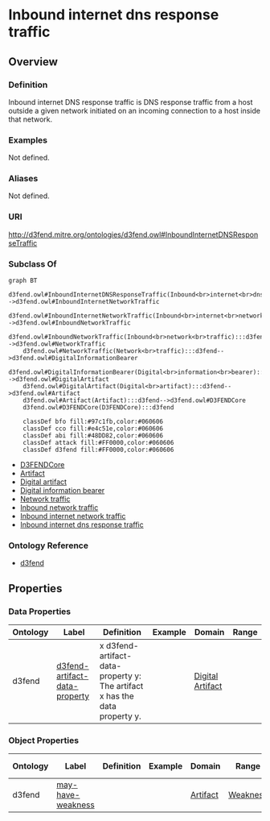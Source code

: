 # Inbound internet dns response traffic

## Overview

### Definition
Inbound internet DNS response traffic is DNS response traffic from a host outside a given network initiated on an incoming connection to a host inside that network.

### Examples
Not defined.

### Aliases
Not defined.

### URI
http://d3fend.mitre.org/ontologies/d3fend.owl#InboundInternetDNSResponseTraffic

### Subclass Of
```mermaid
graph BT
    d3fend.owl#InboundInternetDNSResponseTraffic(Inbound<br>internet<br>dns<br>response<br>traffic):::d3fend-->d3fend.owl#InboundInternetNetworkTraffic
    d3fend.owl#InboundInternetNetworkTraffic(Inbound<br>internet<br>network<br>traffic):::d3fend-->d3fend.owl#InboundNetworkTraffic
    d3fend.owl#InboundNetworkTraffic(Inbound<br>network<br>traffic):::d3fend-->d3fend.owl#NetworkTraffic
    d3fend.owl#NetworkTraffic(Network<br>traffic):::d3fend-->d3fend.owl#DigitalInformationBearer
    d3fend.owl#DigitalInformationBearer(Digital<br>information<br>bearer):::d3fend-->d3fend.owl#DigitalArtifact
    d3fend.owl#DigitalArtifact(Digital<br>artifact):::d3fend-->d3fend.owl#Artifact
    d3fend.owl#Artifact(Artifact):::d3fend-->d3fend.owl#D3FENDCore
    d3fend.owl#D3FENDCore(D3FENDCore):::d3fend
    
    classDef bfo fill:#97c1fb,color:#060606
    classDef cco fill:#e4c51e,color:#060606
    classDef abi fill:#48DD82,color:#060606
    classDef attack fill:#FF0000,color:#060606
    classDef d3fend fill:#FF0000,color:#060606
```

- [D3FENDCore](/docs/ontology/reference/model/D3FENDCore/D3FENDCore.md)
- [Artifact](/docs/ontology/reference/model/D3FENDCore/Artifact/Artifact.md)
- [Digital artifact](/docs/ontology/reference/model/D3FENDCore/Artifact/Digital%20artifact/Digital%20artifact.md)
- [Digital information bearer](/docs/ontology/reference/model/D3FENDCore/Artifact/Digital%20artifact/Digital%20information%20bearer/Digital%20information%20bearer.md)
- [Network traffic](/docs/ontology/reference/model/D3FENDCore/Artifact/Digital%20artifact/Digital%20information%20bearer/Network%20traffic/Network%20traffic.md)
- [Inbound network traffic](/docs/ontology/reference/model/D3FENDCore/Artifact/Digital%20artifact/Digital%20information%20bearer/Network%20traffic/Inbound%20network%20traffic/Inbound%20network%20traffic.md)
- [Inbound internet network traffic](/docs/ontology/reference/model/D3FENDCore/Artifact/Digital%20artifact/Digital%20information%20bearer/Network%20traffic/Inbound%20network%20traffic/Inbound%20internet%20network%20traffic/Inbound%20internet%20network%20traffic.md)
- [Inbound internet dns response traffic](/docs/ontology/reference/model/D3FENDCore/Artifact/Digital%20artifact/Digital%20information%20bearer/Network%20traffic/Inbound%20network%20traffic/Inbound%20internet%20network%20traffic/Inbound%20internet%20dns%20response%20traffic/Inbound%20internet%20dns%20response%20traffic.md)


### Ontology Reference
- [d3fend](http://d3fend.mitre.org/ontologies/d3fend.owl#)

## Properties
### Data Properties
| Ontology | Label | Definition | Example | Domain | Range |
|----------|-------|------------|---------|--------|-------|
| d3fend | [d3fend-artifact-data-property](http://d3fend.mitre.org/ontologies/d3fend.owl#d3fend-artifact-data-property) | x d3fend-artifact-data-property y: The artifact x has the data property y. |  | [Digital Artifact](/docs/ontology/reference/model/D3FENDCore/Artifact/Digital%20artifact/Digital%20artifact.md) | []() |

### Object Properties
| Ontology | Label | Definition | Example | Domain | Range | Inverse Of |
|----------|-------|------------|---------|--------|-------|------------|
| d3fend | [may-have-weakness](http://d3fend.mitre.org/ontologies/d3fend.owl#may-have-weakness) |  |  | [Artifact](/docs/ontology/reference/model/D3FENDCore/Artifact/Artifact.md) | [Weakness](/docs/ontology/reference/model/D3FENDCore/Weakness/Weakness.md) | []() |


